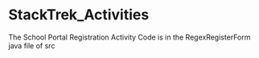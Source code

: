 # StackTrek_Activities

The School Portal Registration Activity Code is in the RegexRegisterForm java file of src
